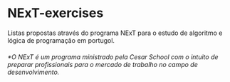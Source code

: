 # NExT-exercises
Listas propostas através do programa NExT para o estudo de algoritmo e lógica de programação em portugol.

###### *O NExT é um programa ministrado pela Cesar School com o intuito de preparar profissionais para o mercado de trabalho no campo de desenvolvimento.
